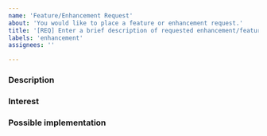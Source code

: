 ```yaml
---
name: 'Feature/Enhancement Request'
about: 'You would like to place a feature or enhancement request.'
title: '[REQ] Enter a brief description of requested enhancement/feature'
labels: 'enhancement'
assignees: ''

---
```

<!-- Everything wrote in between such markers before and after this phrase are comments, will not be displayed, and are to be replaced or can be deleted. The rest is to let untouched, except where specified, or your report will be ugly. Use "Preview" tab just above to check how things will be displayed. -->
### Description
<!-- Please describe what you would like to be enhanced or added. -->

### Interest
<!-- Please describe why would this particular enhancement or feature would be of interest to the community. -->

### Possible implementation
<!-- Describe any idea you have on how to implement this feature or enhancement. Put N/A if you do not have any. -->
<!-- Do not hesitate to suggest a detailed implementation plan, including code, to be put between back-quotes paragraphs ``` LIKE THIS ```. -->
